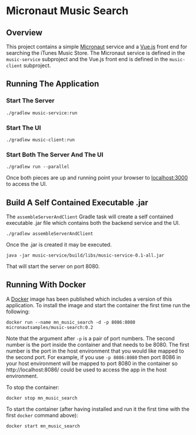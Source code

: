 # Micronaut Music Search

## Overview

This project contains a simple
[Micronaut](https://micronaut.io) service and a
[Vue.js](https://vuejs.org) front end for searching
the iTunes Music Store.  The Micronaut service is
defined in the `music-service` subproject and the
Vue.js front end is defined in the `music-client`
subproject.

## Running The Application

### Start The Server

    ./gradlew music-service:run

### Start The UI

    ./gradlew music-client:run

### Start Both The Server And The UI

    ./gradlew run --parallel

Once both pieces are up and running point your
browser to [localhost:3000](http://localhost:3000/)
to access the UI.

## Build A Self Contained Executable .jar

The `assembleServerAndClient` Gradle task will create
a self contained executable .jar file which contains
both the backend service and the UI.

    ./gradlew assembleServerAndClient

Once the .jar is created it may be executed.

    java -jar music-service/build/libs/music-service-0.1-all.jar

That will start the server on port 8080.    

## Running With Docker

A [Docker](http://docker.com) image has been published which includes a version of this application.  To 
install the image and start the container the first time run the following:

    docker run --name mn_music_search -d -p 8086:8080 micronautsamples/music-search:0.2
    
Note that the argument after `-p` is a pair of port numbers.  The second number is the port inside the 
container and that needs to be 8080.  The first number is the port in the host environment that you would 
like mapped to the second port.  For example, if you use `-p 8086:8080` then port 8086 in your host
environment will be mapped to port 8080 in the container so http://localhost:8086/ could be used to
access the app in the host environment.

To stop the container:

    docker stop mn_music_search
    
To start the container (after having installed and run it the first time with the first `docker` command above):

    docker start mn_music_search

